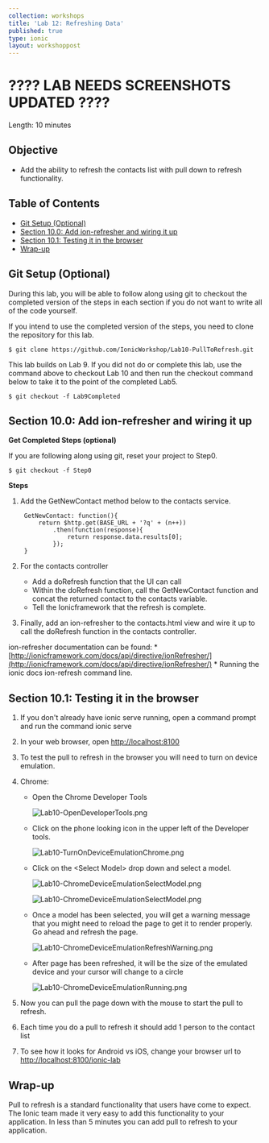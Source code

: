 ```yaml
---
collection: workshops
title: 'Lab 12: Refreshing Data'
published: true
type: ionic
layout: workshoppost
---
```



<H1>???? LAB NEEDS SCREENSHOTS UPDATED ????</h1>


Length: 10 minutes

## Objective

* Add the ability to refresh the contacts list with pull down to refresh functionality.

<!-- START doctoc generated TOC please keep comment here to allow auto update -->
<!-- DON'T EDIT THIS SECTION, INSTEAD RE-RUN doctoc TO UPDATE -->
<h2>Table of Contents</h2>

- [Git Setup (Optional)](#git-setup-optional)
- [Section 10.0: Add ion-refresher and wiring it up](#section-100-add-ion-refresher-and-wiring-it-up)
- [Section 10.1: Testing it in the browser](#section-101-testing-it-in-the-browser)
- [Wrap-up](#wrap-up)

<!-- END doctoc generated TOC please keep comment here to allow auto update -->

## Git Setup (Optional)

During this lab, you will be able to follow along using git to checkout the completed version of the steps in each section if you do not want to write all of the code yourself. 

If you intend to use the completed version of the steps, you need to clone the repository for this lab.

    $ git clone https://github.com/IonicWorkshop/Lab10-PullToRefresh.git

This lab builds on Lab 9.  If you did not do or complete this lab, use the command above to checkout Lab 10 and then run the checkout command below to take it to the point of the completed Lab5.

    $ git checkout -f Lab9Completed


## Section 10.0: Add ion-refresher and wiring it up

**Get Completed Steps (optional)**

If you are following along using git, reset your project to Step0.

    $ git checkout -f Step0

**Steps**

1. Add the GetNewContact method below to the contacts service.

        GetNewContact: function(){
            return $http.get(BASE_URL + '?q' + (n++))
                .then(function(response){
                    return response.data.results[0];
                });
        }
        
1. For the contacts controller

    * Add a doRefresh function that the UI can call
    * Within the doRefresh function, call the GetNewContact function and concat the returned contact to the contacts variable.
    * Tell the Ionicframework that the refresh is complete.  
1. Finally, add an ion-refresher to the contacts.html view and wire it up to call the doRefresh function in the contacts controller.  

ion-refresher documentation can be found:
    * [http://ionicframework.com/docs/api/directive/ionRefresher/](http://ionicframework.com/docs/api/directive/ionRefresher/)
    * Running the ionic docs ion-refresh command line.

## Section 10.1: Testing it in the browser

1. If you don't already have ionic serve running, open a command prompt and run the command ionic serve
1. In your web browser, open [http://localhost:8100](http://localhost:8100)
1. To test the pull to refresh in the browser you will need to turn on device emulation.
1. Chrome:
    * Open the Chrome Developer Tools
    
        ![Lab10-OpenDeveloperTools.png](../images/Lab10/Lab10-ChromeOpenDeveloperTools.png)
    
    *  Click on the phone looking icon in the upper left of the Developer tools.
    
        ![Lab10-TurnOnDeviceEmulationChrome.png](../images/Lab10/Lab10-ChromeTurnOnDeviceEmulation.png)
        
    * Click on the &lt;Select Model&gt; drop down and select a model.  
        
        ![Lab10-ChromeDeviceEmulationSelectModel.png](../images/Lab10/Lab10-ChromeDeviceEmulationSelectModelEmpty.png)
        
        ![Lab10-ChromeDeviceEmulationSelectModel.png](../images/Lab10/Lab10-ChromeDeviceEmulationSelectDevice.png)
        
    * Once a model has been selected, you will get a warning message that you might need to reload the page to get it to render properly.  Go ahead and refresh the page.    
        
        ![Lab10-ChromeDeviceEmulationRefreshWarning.png](../images/Lab10/Lab10-ChromeDeviceEmulationRefreshWarning.png)
        
    * After page has been refreshed, it will be the size of the emulated device and your cursor will change to a circle
        
        ![Lab10-ChromeDeviceEmulationRunning.png](../images/Lab10/Lab10-ChromeDeviceEmulationRunning.png)
        
1. Now you can pull the page down with the mouse to start the pull to refresh.
1. Each time you do a pull to refresh it should add 1 person to the contact list
1. To see how it looks for Android vs iOS, change your browser url to [http://localhost:8100/ionic-lab](http://localhost:8100/ionic-lab)

## Wrap-up

Pull to refresh is a standard functionality that users have come to expect.  The Ionic team made it very easy to add this functionality to your application.  In less than 5 minutes you can add pull to refresh to your application.
